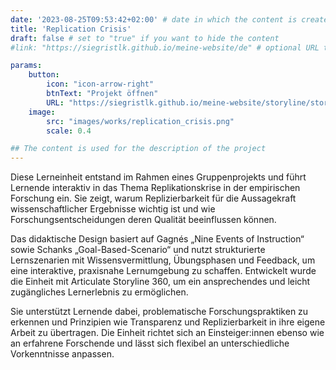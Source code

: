 ```yaml
---
date: '2023-08-25T09:53:42+02:00' # date in which the content is created - defaults to "today"
title: 'Replication Crisis'
draft: false # set to "true" if you want to hide the content 
#link: "https://siegristlk.github.io/meine-website/de" # optional URL to link the logo to

params:
    button:
        icon: "icon-arrow-right"
        btnText: "Projekt öffnen"
        URL: "https://siegristlk.github.io/meine-website/storyline/story.html"
    image:
        src: "images/works/replication_crisis.png"
        scale: 0.4

## The content is used for the description of the project
---
```

Diese Lerneinheit entstand im Rahmen eines Gruppenprojekts und führt Lernende interaktiv in das Thema Replikationskrise in der empirischen Forschung ein. Sie zeigt, warum Replizierbarkeit für die Aussagekraft wissenschaftlicher Ergebnisse wichtig ist und wie Forschungsentscheidungen deren Qualität beeinflussen können.

Das didaktische Design basiert auf Gagnés „Nine Events of Instruction“ sowie Schanks „Goal-Based-Scenario“ und nutzt strukturierte Lernszenarien mit Wissensvermittlung, Übungsphasen und Feedback, um eine interaktive, praxisnahe Lernumgebung zu schaffen. Entwickelt wurde die Einheit mit Articulate Storyline 360, um ein ansprechendes und leicht zugängliches Lernerlebnis zu ermöglichen.

Sie unterstützt Lernende dabei, problematische Forschungspraktiken zu erkennen und Prinzipien wie Transparenz und Replizierbarkeit in ihre eigene Arbeit zu übertragen. Die Einheit richtet sich an Einsteiger:innen ebenso wie an erfahrene Forschende und lässt sich flexibel an unterschiedliche Vorkenntnisse anpassen.